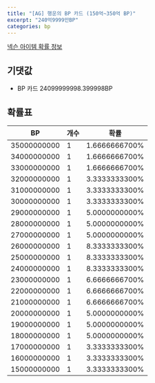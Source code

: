 ```yaml
---
title: "[AG] 행운의 BP 카드 (150억~350억 BP)"
excerpt: "240억9999만BP"
categories: bp
---
```

[넥슨 아이템 확률 정보](http://iteminfo.nexon.com/probability/fco?sn=7625)

## 기댓값
  - BP 카드 24099999998.399998BP

## 확률표

|BP|개수|확률|
|---|---|---|
|35000000000|1|1.6666666700%|
|34000000000|1|1.6666666700%|
|33000000000|1|1.6666666700%|
|32000000000|1|3.3333333300%|
|31000000000|1|3.3333333300%|
|30000000000|1|3.3333333300%|
|29000000000|1|5.0000000000%|
|28000000000|1|5.0000000000%|
|27000000000|1|5.0000000000%|
|26000000000|1|8.3333333300%|
|25000000000|1|8.3333333300%|
|24000000000|1|8.3333333300%|
|23000000000|1|6.6666666700%|
|22000000000|1|6.6666666700%|
|21000000000|1|6.6666666700%|
|20000000000|1|5.0000000000%|
|19000000000|1|5.0000000000%|
|18000000000|1|5.0000000000%|
|17000000000|1|3.3333333300%|
|16000000000|1|3.3333333300%|
|15000000000|1|3.3333333300%|
